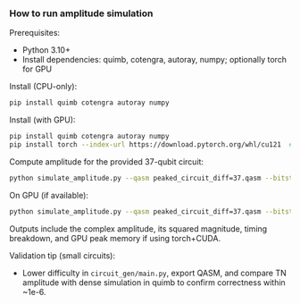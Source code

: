 ### How to run amplitude simulation

Prerequisites:
- Python 3.10+
- Install dependencies: quimb, cotengra, autoray, numpy; optionally torch for GPU

Install (CPU-only):
```bash
pip install quimb cotengra autoray numpy
```

Install (with GPU):
```bash
pip install quimb cotengra autoray numpy
pip install torch --index-url https://download.pytorch.org/whl/cu121  # pick CUDA matching your system
```

Compute amplitude for the provided 37-qubit circuit:
```bash
python simulate_amplitude.py --qasm peaked_circuit_diff=37.qasm --bitstring 0001000001101100001011110111111110110 --backend numpy
```

On GPU (if available):
```bash
python simulate_amplitude.py --qasm peaked_circuit_diff=37.qasm --bitstring 0001000001101100001011110111111110110 --backend torch
```

Outputs include the complex amplitude, its squared magnitude, timing breakdown, and GPU peak memory if using torch+CUDA.

Validation tip (small circuits):
- Lower difficulty in `circuit_gen/main.py`, export QASM, and compare TN amplitude with dense simulation in quimb to confirm correctness within ~1e-6.


